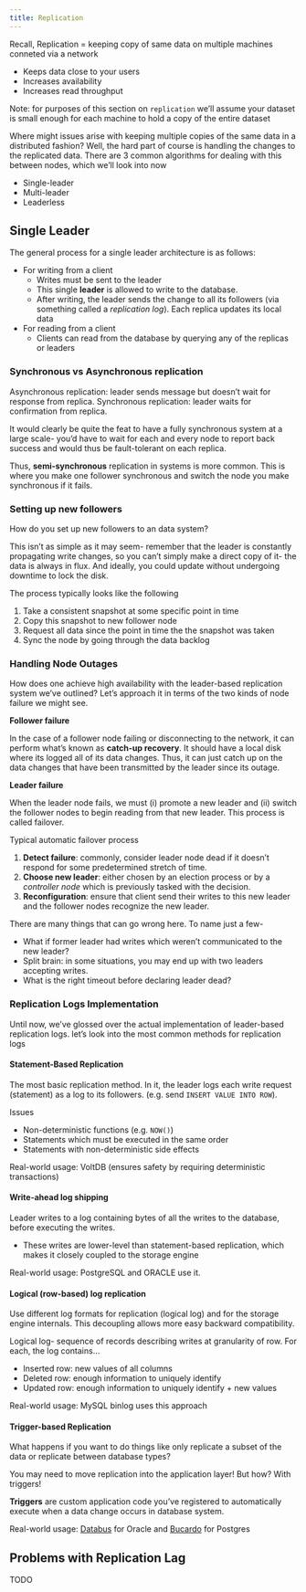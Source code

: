 ```yaml
---
title: Replication
---
```



Recall, Replication = keeping copy of same data on multiple machines conneted via a network
- Keeps data close to your users
- Increases availability
- Increases read throughput

Note: for purposes of this section on `replication` we’ll assume your dataset is small enough for each machine to hold a copy of the entire dataset

Where might issues arise with keeping multiple copies of the same data in a distributed fashion?  Well, the hard part of course is handling the changes to the replicated data. There are 3 common algorithms for dealing with this between nodes, which we’ll look into now
- Single-leader
- Multi-leader
- Leaderless

## Single Leader 

The general process for a single leader architecture is as follows:
- For writing from a client
	- Writes must be sent to the leader
	- This single **leader** is allowed to write to the database.
	- After writing, the leader sends the change to all its followers (via something called a *replication log*). Each replica updates its local data
- For reading from a client
	- Clients can read from the database by querying any of the replicas or leaders


### Synchronous vs Asynchronous replication

Asynchronous replication: leader sends message but doesn’t wait for response from replica.
Synchronous replication: leader waits for confirmation from replica.

It would clearly be quite the feat to have a fully synchronous system at a large scale- you’d have to wait for each and every node to report back success and would thus be fault-tolerant on each replica.

Thus, **semi-synchronous** replication in systems is more common. This is where you make one follower synchronous and switch the node you make synchronous if it fails. 


### Setting up new followers

How do you set up new followers to an data system? 

This isn’t as simple as it may seem- remember that the leader is constantly propagating write changes, so you can’t simply make a direct copy of it- the data is always in flux. And ideally, you could update without undergoing downtime to lock the disk.

The process typically looks like the following
1. Take a consistent snapshot at some specific point in time
2. Copy this snapshot to new follower node
3. Request all data since the point in time the the snapshot was taken
4. Sync the node by going through the data backlog

### Handling Node Outages

How does one achieve high availability with the leader-based replication system we’ve outlined? Let’s approach it in terms of the two kinds of node failure we might see.

**Follower failure**

In the case of a follower node failing or disconnecting to the network, it can perform what’s known as **catch-up recovery**. It should have a local disk where its logged all of its data changes.  Thus, it can just catch up on the data changes that have been transmitted by the leader since its outage.

**Leader failure**

When the leader node fails, we must (i) promote a new leader and (ii) switch the follower nodes to begin reading from that new leader. This process is called failover.

Typical automatic failover process
1. **Detect failure**: commonly, consider leader node dead if it doesn’t respond for some predetermined stretch of time.
2. **Choose new leader**: either chosen by an election process or by a *controller node* which is previously tasked with the decision.
3. **Reconfiguration**: ensure that client send their writes to this new leader and the follower nodes recognize the new leader.

There are many things that can go wrong here. To name just a few-
- What if former leader had writes which weren’t communicated to the new leader?
- Split brain: in some situations, you may end up with two leaders accepting writes. 
- What is the right timeout before declaring leader dead?


### Replication Logs Implementation

Until now, we’ve glossed over the actual implementation of leader-based replication logs. let’s look into the most common methods for replication logs

#### **Statement-Based Replication**
The most basic replication method. In it, the leader logs each write request (statement) as a log to its followers. (e.g. send `INSERT VALUE INTO ROW`).

Issues
- Non-deterministic functions (e.g. `NOW()`)
- Statements which must be executed in the same order
- Statements with non-deterministic side effects

Real-world usage: VoltDB (ensures safety by requiring deterministic transactions)

#### **Write-ahead log shipping**

Leader writes to a log containing bytes of all the writes to the database, before executing the writes.
- These writes are lower-level than statement-based replication, which makes it closely coupled to the storage engine

Real-world usage: PostgreSQL and ORACLE use it.

#### **Logical (row-based) log replication**

Use different log formats for replication (logical log) and for the storage engine internals.  This decoupling allows more easy backward compatibility.

Logical log- sequence of records describing writes at granularity of row. For each, the log contains…
- Inserted row: new values of all columns
- Deleted row: enough information to uniquely identify 
- Updated row: enough information to uniquely identify + new values


Real-world usage: MySQL binlog uses this approach

#### **Trigger-based Replication**
What happens if you want to do things like only replicate a subset of the data or replicate between database types?

You may need to move replication into the application layer! But how? With triggers!

**Triggers** are custom application code you’ve registered to automatically execute when a data change occurs in database system.

Real-world usage: [Databus](https://github.com/linkedin/databus) for Oracle and [Bucardo](https://bucardo.org/) for Postgres

## Problems with Replication Lag




TODO
